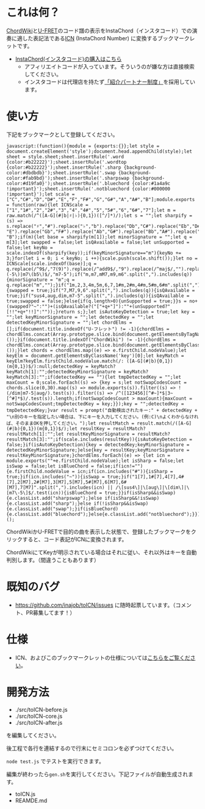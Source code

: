 # これは何？

[ChordWiki](https://ja.chordwiki.org/)と[U-FRET](https://www.ufret.jp/)のコード譜の表示をInstaChord（インスタコード）での演奏に適した表記法である[ICN](http://instachord.com/instruction/icn/) (InstaChord Number) に変換するブックマークレットです。

- [InstaChord(インスタコード)の購入はこちら](https://c.affitch.com?ref=QEP6CNKKRACV)
  - アフィリエイトコードが入っています。そういうのが嫌な方は直接検索してください。
  - インスタコードは代理店を持たず[「紹介パートナー制度」](https://instachord.com/overview/d2c/)を採用しています。

# 使い方

下記をブックマークとして登録してください。

```
javascript:(function(){module = {exports:{}};let style = document.createElement('style');document.head.appendChild(style);let sheet = style.sheet;sheet.insertRule('.word {color:#b22222}');sheet.insertRule('.wordtop {color:#b22222}');sheet.insertRule('.sharp {background-color:#dbdbdb}');sheet.insertRule('.swap {background-color:#fab9bd}');sheet.insertRule('.sharpswap {background-color:#d19fa0}');sheet.insertRule('.bluechord {color:#1a4a9c !important}');sheet.insertRule('.notbluechord {color:#000000 !important}');let scale = ["C","C#","D","D#","E","F","F#","G","G#","A","A#","B"];module.exports = function(raw){let ICNScale = ["1","1#","2","2#","3","4","4#","5","5#","6","6#","7"];let m = raw.match(/^([A-G](#|b|♯|♭){0,1})([^/]*)/);let s = "";let sharpify = (s) => s.replace("♯","#").replace("♭","b").replace("Db","C#").replace("Eb","D#").replace("Fb", "E").replace("Gb","F#").replace("Ab","G#").replace("Bb","A#").replace("Cb", "B");if(m){let base = sharpify(m[1]);let minorSignature = "";let q = m[3];let swapped = false;let isQAvailable = false;let unSupported = false;let keyNo = scale.indexOf(sharpify(key));if(keyMinorSignature=="m"){keyNo += 3;}for(let i = 0; i < keyNo; i ++){scale.push(scale.shift());}let no = ICNScale[scale.indexOf(base)];q = q.replace(/^9$/,"7(9)").replace(/^add9$/,"9").replace(/^maj$/,"").replace(/^min$/,"m").replace(/^maj7$/,"M7").replace("7sus4","sus4").replace("dim7","dim").replace(/^m7b5|m7\(-5\)|m7\(b5\)$/,"m7-5");if("m,m7,mM7,m9,m6".split(",").includes(q)){minorSignature = "m";q = q.replace("m","");}if("1m,2,3,4m,5m,6,7,1#m,2#m,4#m,5#m,6#m".split(",").includes(no+minorSignature)){swapped = true;}if("7,M7,9,6".split(",").includes(q)){isQAvailable = true;}if("sus4,aug,dim,m7-5".split(",").includes(q)){isQAvailable = true;swapped = false;}else{if(q.length>0){unSupported = true;}}s = no+(swapped?"~":"")+(isQAvailable?("["+q+"]"):""+(unSupported?"[!!"+q+"!!]":""));}return s;};let isAutoKeyDetection = true;let key = "";let keyMinorSignature = "";let detectedKey = "";let detectedKeyMinorSignature = "";let chordElms = [];if(document.title.indexOf("U-フレット") != -1){chordElms = chordElms.concat(Array.prototype.slice.bind(document.getElementsByTagName("rt"))());}if(document.title.indexOf("ChordWiki") != -1){chordElms = chordElms.concat(Array.prototype.slice.bind(document.getElementsByClassName("chord"))());}let chords = chordElms.map((e) => e.firstChild.nodeValue);let keyElm = document.getElementsByClassName('key')[0];let keyMatch = keyElm?keyElm.firstChild.nodeValue.match(/: ([A-G](#|b){0,1})(m{0,1})$/):null;detectedKey = keyMatch?keyMatch[1]:"";detectedKeyMinorSignature = keyMatch?keyMatch[3]:"";if(detectedKey == ""){let tmpDetectedKey = "";let maxCount = 0;scale.forEach((s) => {key = s;let notSwapCodesCount = chords.slice(0,30).map((s) => module.exports(s)).filter((s) => !(/dim|m7-5|aug/).test(s)).filter((s) => /^([123456][^#~]*$|3~[^#]*$)/.test(s)).length;if(notSwapCodesCount > maxCount){maxCount = notSwapCodesCount;tmpDetectedKey = key;}});key = "";detectedKey = tmpDetectedKey;}var result = prompt("自動検出されたキー:" + detectedKey + "\n別のキーを指定したい場合は、下にキーを入力してください。(例:C)\nよくわからなければ、そのままOKを押してください。");let resultMatch = result.match(/([A-G](#|b){0,1})(m{0,1})$/);let resultKey = resultMatch?resultMatch[1]:"";let resultKeyMinorSignature = resultMatch?resultMatch[3]:"";if(scale.includes(resultKey)){isAutoKeyDetection = false;}if(isAutoKeyDetection){key = detectedKey;keyMinorSignature = detectedKeyMinorSignature;}else{key = resultKey;keyMinorSignature = resultKeyMinorSignature;}chordElms.forEach((e) => {let icn = module.exports(""+e.firstChild.nodeValue);let isSharp = false;let isSwap = false;let isBlueChord = false;if(icn!=""){e.firstChild.nodeValue = icn;if(icn.includes("#")){isSharp = true;}if(icn.includes("~")){isSwap = true;}if("1[7],1#[7],4[7],4#[7],2[M7],2#[M7],3[M7],5[M7],5#[M7],6[M7],6#[M7],7[M7]".split(",").includes(icn) || /\[sus4\]|\[aug\]|\[dim\]|\[m7\-5\]$/.test(icn)){isBlueChord = true;}}if(isSharp&&isSwap){e.classList.add("sharpswap");}else if(isSharp&&!isSwap){e.classList.add("sharp");}else if(!isSharp&&isSwap){e.classList.add("swap");}if(isBlueChord){e.classList.add("bluechord");}else{e.classList.add("notbluechord");}});})();
```

ChordWikiかU-FRETで目的の曲を表示した状態で、登録したブックマークをクリックすると、コード表記がICNに変換されます。

ChordWikiにてKeyが明示されている場合はそれに従い、それ以外はキーを自動判別します。（間違うこともあります）

# 既知のバグ

- https://github.com/inajob/toICN/issues に随時起票しています。（コメント、PR募集してます！）

# 仕様

- ICN、およびこのブックマークレットの仕様については[こちらをご覧ください](/specification.md)。

# 開発方法

- ./src/toICN-before.js
- ./src/toICN-core.js
- ./src/toICN-after.js

を編集してください。

後工程で各行を連結するので行末にセミコロンを必ずつけてください。

`node test.js` でテストを実行できます。

編集が終わったら`gen.sh`を実行してください。下記ファイルが自動生成されます。

- toICN.js
- REAMDE.md

